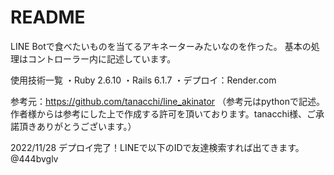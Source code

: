 # README

LINE Botで食べたいものを当てるアキネーターみたいなのを作った。
基本の処理はコントローラー内に記述しています。

使用技術一覧
・Ruby 2.6.10
・Rails 6.1.7
・デプロイ：Render.com

参考元：https://github.com/tanacchi/line_akinator （参考元はpythonで記述。作者様からは参考にした上で作成する許可を頂いております。tanacchi様、ご承諾頂きありがとうございます。）

2022/11/28
デプロイ完了！LINEで以下のIDで友達検索すれば出てきます。
@444bvglv
